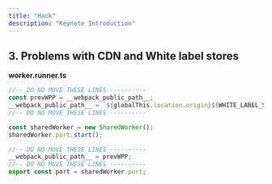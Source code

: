 ```yaml
---
title: "Hack"
description: "Keynote Introduction"
---
```


## 3. Problems with CDN and White label stores

**worker.runner.ts**

```ts
//-- DO NO MOVE THESE LINES ----------
const prevWPP = __webpack_public_path__;
__webpack_public_path__ = `${globalThis.location.origin}${WHITE_LABEL_STORE_PREFIX}/`;
//-- DO NO MOVE THESE LINES ----------

const sharedWorker = new SharedWorker();
sharedWorker.port.start();

//-- DO NO MOVE THESE LINES ----------
__webpack_public_path__ = prevWPP;
//-- DO NO MOVE THESE LINES ----------
export const port = sharedWorker.port;
```
